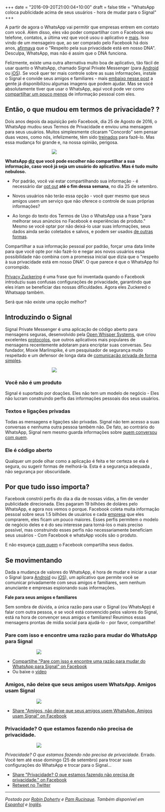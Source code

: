 +++
date = "2016-09-20T21:00:04+10:00"
draft = false
title = "WhatsApp coloca publicidade acima de seus usuários - hora de mudar para o Signal"
+++

A partir de agora o WhatsApp vai permitir que empresas entrem em contato com você. Além disso, eles vão poder compartilhar com o Facebook seu telefone, contatos, a última vez que você usou o aplicativo e [mais](https://www.whatsapp.com/legal/#privacy-policy-information-we-collect). Isso vindo de um mensageiro que, ao ser comprado pelo Facebook há dois anos, [afirmava](https://blog.whatsapp.com/529/Setting-the-record-straight) que o "Respeito pela sua privacidade está em nosso DNA". Desculpa, WhatsApp, mas não é assim que o DNA funciona.

Felizmente, existe uma outra alternativa muito boa de aplicativo, tão fácil de usar quanto o WhatsApp, chamado Signal Private Messenger (para [Android](https://play.google.com/store/apps/details?id=org.thoughtcrime.securesms) ou [iOS](https://itunes.apple.com/us/app/signal-private-messenger/id874139669)). Se você quer ter mais controle sobre as suas informações, instale o Signal e convide seus amigos e familiares - mais [embaixo nesse post](#posters) a gente já disponibilizou algumas imagens que podem ajudar. Mas se você absolutamente tiver que usar o WhatsApp, aqui você pode ver como [compartilhar um pouco menos](https://medium.com/@thegrugq/operational-whatsapp-on-ios-ce9a4231a034#.8hw8ec6ob) de informação pessoal com eles.


## Então, o que mudou em termos de privacidade? ?

Dois anos depois da aquisição pelo Facebook, dia 25 de Agosto de 2016, o WhatsApp mudou seus Termos de Privacidade e enviou uma mensagem para seus usuários. Muitos simplesmente clicaram "Concordo" sem pensar duas vezes, como nós, infelizmente, têm sido [treinados](http://darkpatterns.org/) para fazê-lo. Mas essa mudança foi grande e, na nossa opinião, perigosa.

<img src="/images/whatsapp.png" style="max-width:200px; margin-left:auto; margin-right:auto; display:block;" />

**WhatsApp [diz](https://www.whatsapp.com/faq/en/general/28030011) que você pode escolher não compartilhar a sua informação, caso você já seja um usuário do aplicativo. Mas é tudo muito nebuloso.**

* Por padrão, você vai estar compartilhando sua informação - é necessário dar [opt out](https://www.whatsapp.com/faq/general/26000016) **até o fim dessa semana**, no dia 25 de setembro.

* Novos usuários não terão essa opção - você quer mesmo que seus amigos usem um serviço que não oferece o controle de suas próprias informações?

* Ao longo do texto dos Termos de Uso o WhatsApp usa a frase "para melhorar seus anúncios no Facebook e experiências de produto." Mesmo se você optar por não deixá-lo usar suas informações, seus dados ainda serão coletados e salvos, e podem ser usados [de outras formas](https://www.whatsapp.com/faq/en/general/28030011).

Compartilhar a sua informação pessoal por padrão, forçar uma data limite para que você opte por não fazê-lo e negar aos novos usuários essa possibilidade não combina com a promessa inicial que dizia que o "respeito à sua privacidade está em nosso DNA". O que parece é que o WhatsApp foi corrompido.

[Privacy Zuckering](http://darkpatterns.org/facebook-com-august-2010/) é uma frase que foi inventada quando o Facebook introduziu suas confusas configurações de privacidade, garantindo que eles iriam se beneficiar das nossas dificuldades. Agora eles Zuckered o Whatsapp também.

Será que não existe uma opção melhor?

## Introduzindo o Signal

Signal Private Messenger é uma aplicação de código aberto para mensagens seguras, desenvolvido pela [Open Whisper Systems](https://en.wikipedia.org/wiki/Open_Whisper_Systems), que criou excelentes [protocolos](https://whispersystems.org/blog/advanced-ratcheting/), que outros aplicativos mais populares de mensagens recentemente adotaram para encriptar suas conversas. Seu fundador, Moxie Marlinspike, é um pesquisador de segurança muito respeitado e um defensor de longa data de [comunicação privada de forma simples](https://vimeo.com/124887048).

<img src="/images/signal.png" style="max-width:200px; margin-left:auto; margin-right:auto; display:block;" />

### Você não é um produto

Signal é suportado por doações. Eles não tem um modelo de negócio - Eles não lucram construindo perfis das informações pessoais dos seus usuários.

### Textos e ligações privadas

Todas as mensagens e ligações são privadas. Signal não tem acesso a suas conversas e nenhuma outra pessoa também não. De fato, ao contrário do WhatsApp, Signal nem mesmo guarda informações sobre [quem conversou com quem](https://en.wikipedia.org/wiki/Signal_(software)#Metadata).

### Ele é código aberto

Qualquer um pode olhar como a aplicação é feita e ter certeza se ela é segura, ou sugerir formas de melhorá-la. Esta é a segurança adequada , não segurança por obscuridade.

## Por que tudo isso importa?

Facebook constrói perfis do dia a dia de nossas vidas, a fim de vender publicidade direcionada. Eles pagaram 19 bilhões de doláres pelo WhatsApp, e agora nos vemos o porque. Facebook coleta muita informação pessoal sobre seus 1.5 bilhões de usuários e cada [empresa](https://www.facebook.com/help/111814505650678) que eles comprarem, eles ficam um pouco maiores. Esses perfis permitem o modelo de negócio deles e é do seu interesse para torná-los o mais preciso possível, mas construindo esses perfis não necessariamente beneficiam seus usuários - Com Facebook e whatsApp vocês são o produto.

E não esqueça [com quem](https://en.wikipedia.org/wiki/PRISM_(surveillance_program)) o Facebook compartilha seus dados.

## Se movimentando

Dada a mudança de valores do WhatsApp, é hora de mudar e iniciar a usar o Signal (para [Android](https://play.google.com/store/apps/details?id=org.thoughtcrime.securesms) ou [iOS](https://itunes.apple.com/us/app/signal-private-messenger/id874139669)), um aplicativo que permite você se comunicar privadamente com seus amigos e familiares, sem nenhum anunciante e empresas espionando suas informações.

<a name="posters"></a>

**Fale para seus amigos e familiares**

Sem sombra de dúvida, a única razão para usar o Signal (ou WhatsApp) é falar com outra pessoa, e se você está convencido pelos valores do Signal, está na hora de convençer seus amigos e familiares! Reunimos essas mensagens prontas de mídia social para ajudá-lo - por favor, compartilhe!

<div class="hr"></div>

### Pare com isso e encontre uma razão para mudar do WhatsApp para Signal
<img src="/images/whatsapp-signal-reasons.gif"  style="max-width:300px; margin-left:auto; margin-right:auto; display:block;"/>

 * [Compartilhe "Pare com isso e encontre uma razão para mudar do WhatsApp para Signal" on Facebook](https://www.facebook.com/hackforprivacy/videos/1595747707397459/)
 * Ou baixe o [vídeo](/videos/whatsapp-signal-reasons.mp4)

<div class="hr"></div>

### Amigos, não deixe que seus amigos usem WhatsApp. Amigos usam Signal
<img src="/images/pt/whatsapp-friends.png"  style="max-width:300px; margin-left:auto; margin-right:auto; display:block;"/>

 * [Share "Amigos, não deixe que seus amigos usem WhatsApp. Amigos usam Signal" on Facebook](https://www.facebook.com/hackforprivacy/photos/a.1595722034066693.1073741828.1507988156173415/1595955214043375/?type=3)

<div class="hr"></div>

### Privacidade? O que estamos fazendo não precisa de privacidade.
<img src="/images/whatsapp-back-to-the-future.jpg"  style="max-width:300px; margin-left:auto; margin-right:auto; display:block;"/>

*Privacidade? O que estamos fazendo não precisa de privacidade.* Errado. Você tem até esse domingo (25 de  setembro) para trocar suas configurações do WhatsApp e trocar para o Signal...

 * [Share "Privacidade? O que estamos fazendo não precisa de privacidade." on Facebook](https://www.facebook.com/hackforprivacy/photos/a.1595722034066693.1073741828.1507988156173415/1595721904066706/?type=3&permPage=1)
 * [Retweet no Twitter](https://twitter.com/hackforprivacy/status/778219464726761472)

-----

*Postado por [Robin Doherty](https://robindoherty.com) e [Pam Rucinque](https://twitter.com/pamrucinque). Também disponível em [Espanhol](/es/whatsapp.html) e [Inglês](/post/whatsapp.html).*

<!-- Twitter Card data -->
<meta name="twitter:card" content="summary">
<meta name="twitter:site" content="@hackforprivacy">
<meta name="twitter:title" content="WhatsApp puts advertisers first, users second -- time to switch to Signal">
<meta name="twitter:description" content="WhatsApp will now allow businesses to contact you, and they’ll share your phone number, your contacts, the last time you used the app, and more, with their parent company -- Facebook.">
<meta name="twitter:creator" content="@hackforprivacy">
<meta name="twitter:image" content="http://hackforprivacy.org/images/whatsapp.png">

<!-- Open Graph data -->
<meta property="og:title" content="WhatsApp puts advertisers first, users second -- time to switch to Signal" />
<meta property="og:type" content="article" />
<meta property="og:url" content="https://hackforprivacy.org/post/whatsapp.html" />
<meta property="og:image" content="http://hackforprivacy.org/images/whatsapp.png" />
<meta property="og:description" content="WhatsApp will now allow businesses to contact you, and they’ll share your phone number, your contacts, the last time you used the app, and more, with their parent company -- Facebook." />
<meta property="og:site_name" content="Hack for Privacy" />
